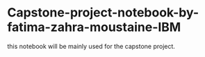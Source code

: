 # Capstone-project-notebook-by-fatima-zahra-moustaine-IBM
 this notebook will be mainly used for the capstone project.
